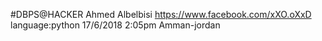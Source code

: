 #DBPS@HACKER
Ahmed Albelbisi
https://www.facebook.com/xXO.oXxD
language:python
17/6/2018
2:05pm
Amman-jordan
